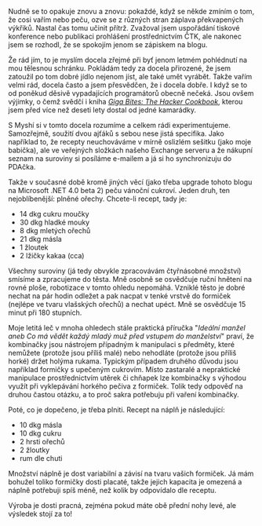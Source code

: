 <!-- dcterms:identifier = riderweblog#236 -->
<!-- dcterms:title = S koněm v kuchyni, aneb k čemu jest při vaření třeba kombinaček -->
<!-- dcterms:abstract = Nudně se to opakuje znovu a znovu: pokaždé, když se někde zmíním o tom, že cosi vařím nebo peču, ozve se z různých stran záplava překvapených výkřiků. Nastal čas tomu učinit přítrž. -->
<!-- np9:categoryId = 1 -->
<!-- x4w:category = Koně -->
<!-- np9:authorId = 1 -->
<!-- np9:authorEmail = michal.valasek@altairis.cz -->
<!-- dcterms:creator = Michal Altair Valášek -->
<!-- dcterms:created = 2009-12-15T00:30:19.403+01:00 -->
<!-- dcterms:dateAccepted = 2009-12-15T00:30:19.73+01:00 -->

Nudně se to opakuje znovu a znovu: pokaždé, když se někde zmíním o tom, že cosi vařím nebo peču, ozve se z různých stran záplava překvapených výkřiků. Nastal čas tomu učinit přítrž. Zvažoval jsem uspořádání tiskové konference nebo publikaci prohlášení prostřednictvím ČTK, ale nakonec jsem se rozhodl, že se spokojím jenom se zápiskem na blogu.

Že rád jím, to je myslím docela zřejmé při byť jenom letmém pohlédnutí na mou tělesnou schránku. Pokládám tedy za docela přirozené, že jsem zatoužil po tom dobré jídlo nejenom jíst, ale také umět vyrábět. Takže vařím velmi rád, docela často a jsem přesvědčen, že i docela dobře. I když se to od poněkud děsivě vypadajících programátorů obecně nečeká. Jsou ovšem výjimky, o čemž svědčí i kniha [*Giga Bites: The Hacker Cookbook*](http://www.amazon.com/Giga-Bites-Cookbook-Jenz-Johnson/dp/0898156440/ref=cm_cr_pr_product_top), kterou jsem před více než deseti lety dostal od jedné kamarádky.

S Myshí si v tomto docela rozumíme a celkem rádi experimentujeme. Samozřejmě, soužití dvou ajťáků s sebou nese jistá specifika. Jako například to, že recepty neuchováváme v mírně oslizlém sešitku (jako moje babička), ale ve veřejných složkách našeho Exchange serveru a že nákupní seznam na suroviny si posíláme e-mailem a já si ho synchronizuju do PDAčka. 

Takže v současné době kromě jiných věcí (jako třeba upgrade tohoto blogu na Microsoft .NET 4.0 beta 2) peču vánoční cukroví. Jeden druh, ten nejoblíbenější: plněné ořechy. Chcete-li recept, tady je:

*   14 dkg cukru moučky
*   30 dkg hladké mouky
*   8 dkg mletých ořechů
*   21 dkg másla
*   1 žloutek
*   2 lžičky kakaa (cca) 

Všechny suroviny (já tedy obvykle zpracovávám čtyřnásobné množství) smísíme a zpracujeme do těsta. Mně osobně se osvědčuje ruční hnětení na rovné ploše, robotizace v tomto ohledu nepomáhá. Vzniklé těsto je dobré nechat na pár hodin odležet a pak nacpat v tenké vrstvě do formiček (nejlépe ve tvaru vlašských ořechů) a nechat upéct. Mně se osvědčuje 15 minut při 180 stupních.

Moje letitá leč v mnoha ohledech stále praktická příručka "*Ideální manžel aneb Co má vědět každý mladý muž před vstupem do manželství*" praví, že kombinačky jsou nástrojem případným k manipulaci s předměty, které nemůžete (protože jsou příliš malé) nebo nehodláte (protože jsou příliš horké) držet holýma rukama. Typickým případem druhého důvodu jsou například formičky s upečeným cukrovím. Místo zastaralé a nepraktické manipulace prostřednictvím utěrek či chňapek lze kombinačky s výhodou využít při vyklepávání horkého pečiva z formiček. Tolik tedy odpověď na druhou častou otázku, a to proč sakra potřebuju při vaření kombinačky.

Poté, co je dopečeno, je třeba plniti. Recept na náplň je následující:

*   10 dkg másla
*   10 dkg cukru
*   2 hrsti ořechů
*   2 žloutky
*   rum dle chuti 

Množství náplně je dost variabilní a závisí na tvaru vašich formiček. Já mám bohužel toliko formičky dosti placaté, takže jejich kapacita je omezená a náplně potřebuji spíš méně, než kolik by odpovídalo dle receptu.

Výroba je dosti pracná, zejména pokud máte obě přední nohy levé, ale výsledek stojí za to!